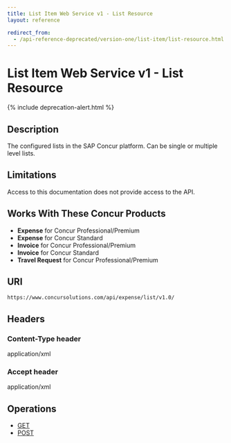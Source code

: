 ```yaml
---
title: List Item Web Service v1 - List Resource
layout: reference

redirect_from:
  - /api-reference-deprecated/version-one/list-item/list-resource.html
---
```


# List Item Web Service v1 - List Resource

{% include deprecation-alert.html %}

## Description

The configured lists in the SAP Concur platform. Can be single or multiple level lists.

## Limitations

Access to this documentation does not provide access to the API. 

## Works With These Concur Products

* **Expense** for Concur Professional/Premium
* **Expense** for Concur Standard
* **Invoice** for Concur Professional/Premium
* **Invoice** for Concur Standard
* **Travel Request** for Concur Professional/Premium

## URI

`https://www.concursolutions.com/api/expense/list/v1.0/ `

## Headers

### Content-Type header

application/xml

### Accept header

application/xml

## Operations

* [GET](./v1.list-resource-get.html)
* [POST](./v1.list-resource-post.html)
